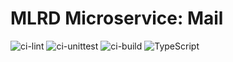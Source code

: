# MLRD Microservice: Mail
![ci-lint](https://github.com/rapsealk/mlrd-microservice-mail/workflows/Lint/badge.svg)
![ci-unittest](https://github.com/rapsealk/mlrd-microservice-mail/workflows/UnitTest/badge.svg)
![ci-build](https://github.com/rapsealk/mlrd-microservice-mail/workflows/Build/badge.svg)
![TypeScript](https://img.shields.io/badge/TypeScript-black?logo=typescript&style=flat-square)
